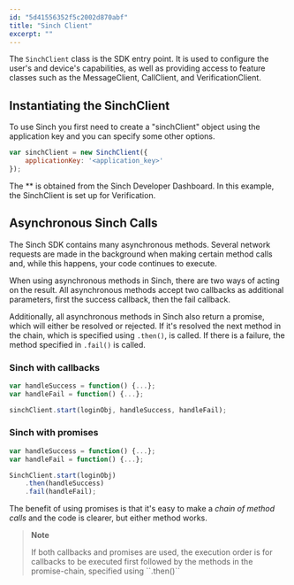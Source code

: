 ```yaml
---
id: "5d41556352f5c2002d870abf"
title: "Sinch Client"
excerpt: ""
---
```

The `SinchClient` class is the SDK entry point. It is used to configure the user's and device's capabilities, as well as providing access to feature classes such as the MessageClient, CallClient, and VerificationClient.

## Instantiating the SinchClient

To use Sinch you first need to create a "sinchClient" object using the application key and you can specify some other options.
```javascript
var sinchClient = new SinchClient({
    applicationKey: '<application_key>'
});
```


The \*\* is obtained from the Sinch Developer Dashboard. In this example, the SinchClient is set up for Verification.

## Asynchronous Sinch Calls

The Sinch SDK contains many asynchronous methods. Several network requests are made in the background when making certain method calls and, while this happens, your code continues to execute.

When using asynchronous methods in Sinch, there are two ways of acting on the result. All asynchronous methods accept two callbacks as additional parameters, first the success callback, then the fail callback.

Additionally, all asynchronous methods in Sinch also return a promise, which will either be resolved or rejected. If it's resolved the next method in the chain, which is specified using `.then()`, is called. If there is a failure, the method specified in `.fail()` is called.

### Sinch with callbacks
```javascript
var handleSuccess = function() {...};
var handleFail = function() {...};

sinchClient.start(loginObj, handleSuccess, handleFail);
```


### Sinch with promises
```javascript
var handleSuccess = function() {...};
var handleFail = function() {...};

SinchClient.start(loginObj)
    .then(handleSuccess)
    .fail(handleFail);
```


The benefit of using promises is that it's easy to make a *chain of method calls* and the code is clearer, but either method works.

> **Note**    
>
> If both callbacks and promises are used, the execution order is for callbacks to be executed first followed by the methods in the promise-chain, specified using \`\`.then()\`\`